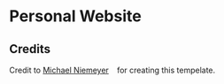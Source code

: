 # Personal Website

## Credits

Credit to <a href="https://m-niemeyer.github.io/" target="_blank" style="margin-right: 15px"><i class="fab fa-github fa-lg"></i> Michael Niemeyer</a>for creating this tempelate.
